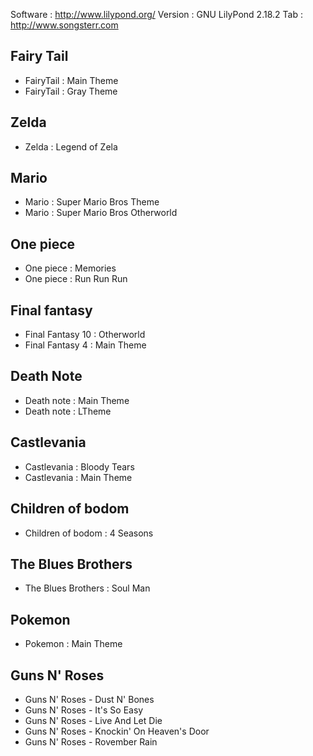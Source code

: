 Software : http://www.lilypond.org/
Version : GNU LilyPond 2.18.2
Tab : http://www.songsterr.com


## Fairy Tail ##
- FairyTail : Main Theme
- FairyTail : Gray Theme

## Zelda ##
- Zelda : Legend of Zela

## Mario ##
- Mario : Super Mario Bros Theme
- Mario : Super Mario Bros Otherworld

## One piece ##
- One piece : Memories  
- One piece : Run Run Run

## Final fantasy ##
- Final Fantasy 10 : Otherworld
- Final Fantasy 4 : Main Theme

## Death Note ##
- Death note : Main Theme
- Death note : LTheme

## Castlevania ##
- Castlevania : Bloody Tears
- Castlevania : Main Theme

## Children of bodom ##
- Children of bodom : 4 Seasons

## The Blues Brothers ##
- The Blues Brothers : Soul Man

## Pokemon ##
- Pokemon : Main Theme

## Guns N' Roses ##
- Guns N' Roses - Dust N' Bones
- Guns N' Roses - It's So Easy
- Guns N' Roses - Live And Let Die
- Guns N' Roses - Knockin' On Heaven's Door
- Guns N' Roses - Rovember Rain
